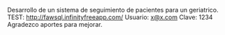Desarrollo de un sistema de seguimiento de pacientes para un geriatrico.
TEST: http://fawsql.infinityfreeapp.com/
Usuario: x@x.com
Clave: 1234
Agradezco aportes para mejorar.

